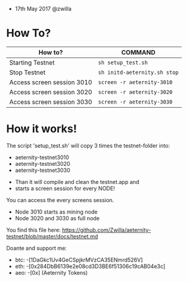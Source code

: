 * 17th May 2017 @zwilla

# How To?

How to? | COMMAND
------------ | -------------
Starting Testnet | `sh setup_test.sh`
Stop Testnet | `sh initd-aeternity.sh stop`
Access screen session 3010| `screen -r aeternity-3010`
Access screen session 3020| `screen -r aeternity-3020`
Access screen session 3030| `screen -r aeternity-3030`


# How it works!
The script 'setup_test.sh' will copy 3 times the testnet-folder into:
- aeternity-testnet3010
- aeternity-testnet3020
- aeternity-testnet3030
 
 * Than it will compile and clean the testnet.app and 
 * starts a screen session for every NODE!
 
 You can access the every screens session.
 * Node 3010 starts as mining node
 * Node 3020 and 3030 as full node
 
 You find this file here: https://github.com/Zwilla/aeternity-testnet/blob/master/docs/testnet.md
  
  Doante and support me:
  * btc: -[1DaGkc1Uv4GeCSpjkrMVzCA35ENmrd526V]
  * eth: -[0x284DbB6139e2e08cd3D3BE6f51306c19cAB04e3c]
  * aeo: -[0x] (Aeternity Tokens)